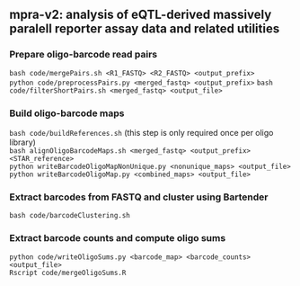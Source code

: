 ## mpra-v2: analysis of eQTL-derived massively paralell reporter assay data and related utilities

### Prepare oligo-barcode read pairs
`bash code/mergePairs.sh <R1_FASTQ> <R2_FASTQ> <output_prefix>`  
`python code/preprocessPairs.py <merged_fastq> <output_prefix>`
`bash code/filterShortPairs.sh <merged_fastq> <output_file>`  

### Build oligo-barcode maps
`bash code/buildReferences.sh` (this step is only required once per oligo library)  
`bash alignOligoBarcodeMaps.sh <merged_fastq> <output_prefix> <STAR_reference>`  
`python writeBarcodeOligoMapNonUnique.py <nonunique_maps> <output_file>`  
`python writeBarcodeOligoMap.py <combined_maps> <output_file>`  

### Extract barcodes from FASTQ and cluster using Bartender
`bash code/barcodeClustering.sh`

### Extract barcode counts and compute oligo sums
`python code/writeOligoSums.py <barcode_map> <barcode_counts> <output_file>`  
`Rscript code/mergeOligoSums.R`  